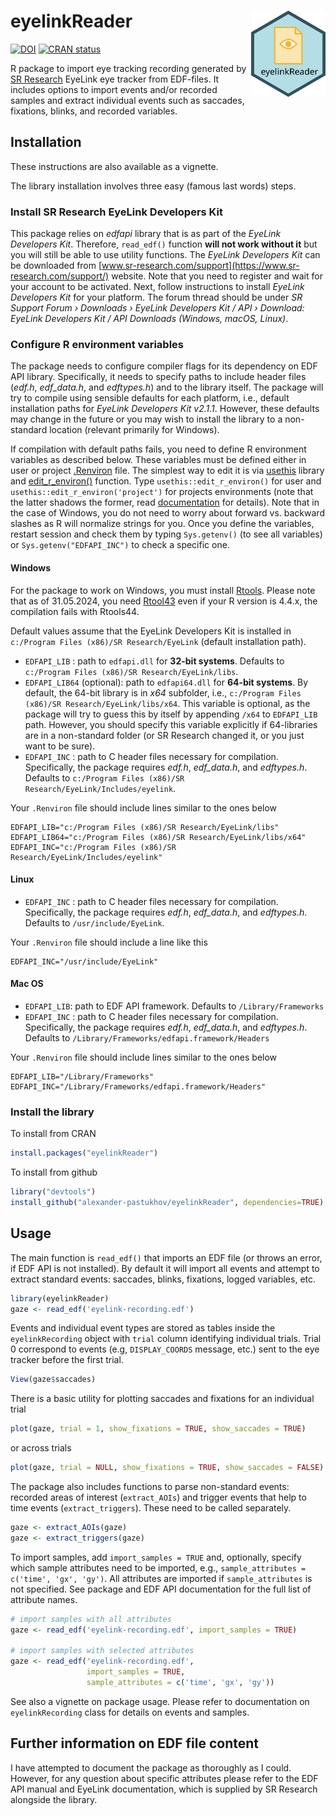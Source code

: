 # eyelinkReader <img align="right" src="https://raw.githubusercontent.com/alexander-pastukhov/eyelinkReader/refs/heads/master/eyelinkReader.svg" height="138" style="float:right; height:138px;">
<!-- badges: start -->
[![DOI](https://zenodo.org/badge/DOI/10.5281/zenodo.7050482.svg)](https://doi.org/10.5281/zenodo.7050482)
[![CRAN status](https://www.r-pkg.org/badges/version/eyelinkReader)](https://cran.r-project.org/package=eyelinkReader)
<!-- badges: end -->

R package to import eye tracking recording generated by [SR Research](https://www.sr-research.com/) EyeLink eye tracker from  EDF-files. It includes options to import events and/or recorded samples and extract individual events such as saccades, fixations, blinks, and recorded variables.

## Installation

These instructions are also available as a vignette.

The library installation involves three easy (famous last words) steps.

### Install SR Research EyeLink Developers Kit
This package relies on _edfapi_ library that is as part of the _EyeLink Developers Kit_. Therefore, `read_edf()` function **will not work without it** but you will still be able to use utility functions. The _EyeLink Developers Kit_ can be downloaded from [www.sr-research.com/support](https://www.sr-research.com/support/) website. Note that you need to register and wait for your account to be activated. Next, follow instructions to install _EyeLink Developers Kit_ for your platform. The forum thread should be under _SR Support Forum › Downloads › EyeLink Developers Kit / API › Download: EyeLink Developers Kit / API Downloads (Windows, macOS, Linux)_.

### Configure R environment variables

The package needs to configure compiler flags for its dependency on EDF API library. Specifically, it needs to specify paths to include header files (_edf.h_, _edf_data.h_, and _edftypes.h_) and to the library itself. The package will try to compile using sensible defaults for each platform, i.e., default installation paths for _EyeLink Developers Kit v2.1.1_. However, these defaults may change in the future or you may wish to install the library to a non-standard location (relevant primarily for Windows).

If compilation with default paths fails, you need to define R environment variables as described below. These variables must be defined either in user or project [.Renviron](https://stat.ethz.ch/R-manual/R-devel/library/base/html/Startup.html) file. The simplest way to edit it is via [usethis](https://usethis.r-lib.org/) library and [edit_r_environ()](https://usethis.r-lib.org/reference/edit.html) function. Type `usethis::edit_r_environ()` for user and `usethis::edit_r_environ('project')` for projects environments (note that the latter shadows the former, read [documentation](https://usethis.r-lib.org/) for details). Note that in the case of Windows, you do not need to worry about forward vs. backward slashes as R will normalize strings for you. Once you define the variables, restart session and check them by typing `Sys.getenv()` (to see all variables) or `Sys.getenv("EDFAPI_INC")` to check a specific one.

#### Windows
For the package to work on Windows, you must install [Rtools](https://cran.r-project.org/bin/windows/Rtools/). Please note that as of 31.05.2024, you need [Rtool43](https://cran.r-project.org/bin/windows/Rtools/rtools43/rtools.html) even if your R version is 4.4.x, the compilation fails with Rtools44.

Default values assume that the EyeLink Developers Kit is installed in `c:/Program Files (x86)/SR Research/EyeLink` (default installation path).

* `EDFAPI_LIB` : path to `edfapi.dll` for **32-bit systems**. Defaults to `c:/Program Files (x86)/SR Research/EyeLink/libs`.
* `EDFAPI_LIB64` (optional): path to `edfapi64.dll` for **64-bit systems**. By default, the 64-bit library is in _x64_ subfolder, i.e., `c:/Program Files (x86)/SR Research/EyeLink/libs/x64`. This variable is optional, as the package will try to guess this by itself by appending `/x64` to `EDFAPI_LIB` path. However, you should specify this variable explicitly if 64-libraries are in a non-standard folder (or SR Research changed it, or you just want to be sure).
* `EDFAPI_INC` : path to C header files necessary for compilation. Specifically, the package requires _edf.h_, _edf_data.h_, and _edftypes.h_. Defaults to `c:/Program Files (x86)/SR Research/EyeLink/Includes/eyelink`.

Your `.Renviron` file should include lines similar to the ones below
```
EDFAPI_LIB="c:/Program Files (x86)/SR Research/EyeLink/libs"
EDFAPI_LIB64="c:/Program Files (x86)/SR Research/EyeLink/libs/x64"
EDFAPI_INC="c:/Program Files (x86)/SR Research/EyeLink/Includes/eyelink"
```

#### Linux
* `EDFAPI_INC` : path to C header files necessary for compilation. Specifically, the package requires _edf.h_, _edf_data.h_, and _edftypes.h_. Defaults to `/usr/include/EyeLink`.

Your `.Renviron` file should include a line like this
```
EDFAPI_INC="/usr/include/EyeLink"
```

#### Mac OS

* `EDFAPI_LIB`: path to EDF API framework. Defaults to `/Library/Frameworks`
* `EDFAPI_INC` : path to C header files necessary for compilation. Specifically, the package requires _edf.h_, _edf_data.h_, and _edftypes.h_. Defaults to `/Library/Frameworks/edfapi.framework/Headers`

Your `.Renviron` file should include lines similar to the ones below
```
EDFAPI_LIB="/Library/Frameworks"
EDFAPI_INC="/Library/Frameworks/edfapi.framework/Headers"
```

### Install the library

To install from CRAN

```r
install.packages("eyelinkReader")
```

To install from github
```r
library("devtools")
install_github("alexander-pastukhov/eyelinkReader", dependencies=TRUE)
```

## Usage
The main function is `read_edf()` that imports an EDF file (or throws an error, if EDF API is not installed). By default it will import all events and attempt to extract standard events: saccades, blinks, fixations, logged variables, etc.
```r
library(eyelinkReader)
gaze <- read_edf('eyelink-recording.edf')
```

Events and individual event types are stored as tables inside the `eyelinkRecording` object with `trial` column identifying individual trials. Trial 0 correspond to events (e.g, `DISPLAY_COORDS` message, etc.) sent to the eye tracker before the first trial. 
```r
View(gaze$saccades)
```

There is a basic utility for plotting saccades and fixations for an individual trial
```r
plot(gaze, trial = 1, show_fixations = TRUE, show_saccades = TRUE)
```

or across trials
```r
plot(gaze, trial = NULL, show_fixations = TRUE, show_saccades = FALSE)
```

The package also includes functions to parse non-standard events: recorded areas of interest (`extract_AOIs`) and trigger events that help to time events (`extract_triggers`). These need to be called separately.

```r
gaze <- extract_AOIs(gaze)
gaze <- extract_triggers(gaze)
```

To import samples, add `import_samples = TRUE` and, optionally, specify which sample attributes need to be imported, e.g., `sample_attributes = c('time', 'gx', 'gy')`. All attributes are imported if `sample_attributes` is not specified. See package and EDF API documentation for the full list of attribute names.

```r
# import samples with all attributes
gaze <- read_edf('eyelink-recording.edf', import_samples = TRUE)

# import samples with selected attributes
gaze <- read_edf('eyelink-recording.edf',
                 import_samples = TRUE,
                 sample_attributes = c('time', 'gx', 'gy'))
```

See also a vignette on package usage. Please refer to documentation on `eyelinkRecording` class for details on events and samples.


## Further information on EDF file content

I have attempted to document the package as thoroughly as I could. However, for any question about specific attributes please refer to the EDF API manual and EyeLink documentation, which is supplied by SR Research alongside the library.

